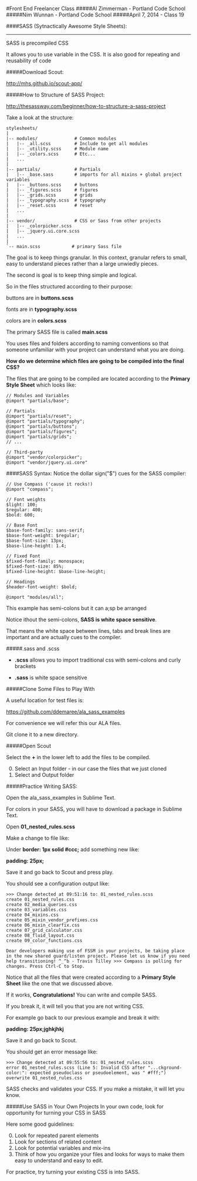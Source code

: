 #Front End Freelancer Class
#####Al Zimmerman - Portland Code School
#####Nim Wunnan - Portland Code School
#####April 7, 2014 - Class 19

####SASS (Sytnactically Awesome Style Sheets):
____________________________________________________________________________

SASS is precompiled CSS

It allows you to use variable in the CSS.  It is also good for repeating and reusability of code

#####Download Scout:

http://mhs.github.io/scout-app/

#####How to Structure of SASS Project:

http://thesassway.com/beginner/how-to-structure-a-sass-project

Take a look at the structure:

```
stylesheets/
|
|-- modules/              # Common modules
|   |-- _all.scss         # Include to get all modules
|   |-- _utility.scss     # Module name
|   |-- _colors.scss      # Etc...
|   ...
|
|-- partials/             # Partials
|   |-- _base.sass        # imports for all mixins + global project variables
|   |-- _buttons.scss     # buttons
|   |-- _figures.scss     # figures
|   |-- _grids.scss       # grids
|   |-- _typography.scss  # typography
|   |-- _reset.scss       # reset
|   ...
|
|-- vendor/               # CSS or Sass from other projects
|   |-- _colorpicker.scss
|   |-- _jquery.ui.core.scss
|   ...
|
`-- main.scss            # primary Sass file
```



The goal is to keep things granular.  In this context, granular refers to small, easy to understand pieces rather than a large unwiedly pieces.

The second is goal is to keep thing simple and logical.

So in the files structured according to their purpose:

buttons are in **buttons.scss**

fonts are in **typography.scss**

colors are in **colors.scss**


The primary SASS file is called **main.scss**

You uses files and folders according to naming conventions so that someone unfamiliar with your project can understand what you are doing.

**How do we determine which files are going to be compiled into the final CSS?**

The files that are going to be compiled are located according to the **Primary Style Sheet** which looks like:


```
// Modules and Variables
@import "partials/base";

// Partials
@import "partials/reset";
@import "partials/typography";
@import "partials/buttons";
@import "partials/figures";
@import "partials/grids";
// ...

// Third-party
@import "vendor/colorpicker";
@import "vendor/jquery.ui.core"

```


####SASS Syntax:
Notice the dollar sign("$") cues for the SASS compiler:

```
// Use Compass ('cause it rocks!)
@import "compass";

// Font weights
$light: 100;
$regular: 400;
$bold: 600;

// Base Font
$base-font-family: sans-serif;
$base-font-weight: $regular;
$base-font-size: 13px;
$base-line-height: 1.4;

// Fixed Font
$fixed-font-family: monospace;
$fixed-font-size: 85%;
$fixed-line-height: $base-line-height;

// Headings
$header-font-weight: $bold;

@import "modules/all";

```
This example has semi-colons but it can a;sp be arranged

Notice ithout the semi-colons, **SASS is white space sensitive**.

That means the white space between lines, tabs and break lines are important and are actually cues to the compiler.

#####.sass and .scss

* **.scss** allows you to import traditional css with semi-colons and curly brackets

* **.sass** is white space sensitive


#####Clone Some Files to Play With

A useful location for test files is:

https://github.com/ddemaree/ala_sass_examples

For convenience we will refer this our ALA files.

Git clone it to a new directory.


#####Open Scout

Select the **+** in the lower left to add the files to be compiled.

0. Select an Input folder - in our case the files that we just cloned
1. Select and Output folder


#####Practice Writing SASS:

Open the ala_sass_examples in Sublime Text.

For colors in your SASS, you will have to download a package in Sublime Text.

Open **01_nested_rules.scss**

Make a change to file like:

Under **border: 1px solid #ccc;** add something new like:

**padding: 25px;**

Save it and go back to Scout and press play.

You should see a configuration output like:

```
>>> Change detected at 09:51:16 to: 01_nested_rules.scss
create 01_nested_rules.css 
create 02_media_queries.css 
create 03_variables.css 
create 04_mixins.css 
create 05_mixin_vendor_prefixes.css 
create 06_mixin_clearfix.css 
create 07_grid_calculator.css 
create 08_fluid_layout.css 
create 09_color_functions.css 

Dear developers making use of FSSM in your projects, be taking place in the new shared guard/listen project. Please let us know if you need help transitioning! ^_^b - Travis Tilley >>> Compass is polling for changes. Press Ctrl-C to Stop.

```

Notice that all the files that were created according to a **Primary Style Sheet** like the one that we discussed above.


If it works, **Congratulations!** You can write and compile SASS.

If you break it, it will tell you that you are not writing CSS.

For example go back to our previous example and break it with:

**padding: 25px;jghkjhkj**

Save it and go back to Scout.

You should get an error message like: 

```
>>> Change detected at 09:55:56 to: 01_nested_rules.scss
error 01_nested_rules.scss (Line 5: Invalid CSS after "...ckground-color:": expected pseudoclass or pseudoelement, was " #fff;")
overwrite 01_nested_rules.css 
```

SASS checks and validates your CSS. If you make a mistake, it will let you know.

#####Use SASS in Your Own Projects
In your own code, look for opportunity for turning your CSS in SASS

Here some good guidelines:

0. Look for repeated parent elements
1. Look for sections of related content
2. Look for potential variables and mix-ins
3. Think of how you organize your files and looks for ways to make them easy to understand and easy to edit.

For practice, try turning your existing CSS is into SASS.




